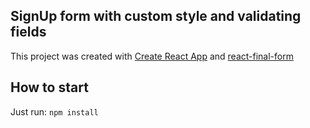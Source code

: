 ## SignUp form with custom style and validating fields

This project was created with [Create React App](https://github.com/facebook/create-react-app) and [react-final-form](https://github.com/final-form/react-final-form)

## How to start
Just run:
``npm install``
